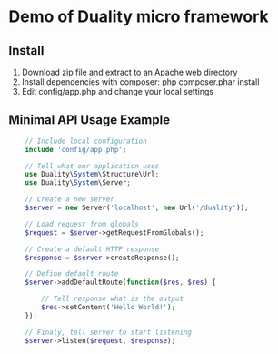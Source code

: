 Demo of Duality micro framework
===============================

Install
-------

1. Download zip file and extract to an Apache web directory
2. Install dependencies with composer: php composer.phar install
3. Edit config/app.php and change your local settings

Minimal API Usage Example
-------------

```php
	// Include local configuration
	include 'config/app.php';

	// Tell what our application uses
	use Duality\System\Structure\Url;
	use Duality\System\Server;

	// Create a new server
	$server = new Server('localhost', new Url('/duality'));

	// Load request from globals
	$request = $server->getRequestFromGlobals();

	// Create a default HTTP response
	$response = $server->createResponse();

	// Define default route
	$server->addDefaultRoute(function($res, $res) {

		// Tell response what is the output
		$res->setContent('Hello World!');
	});

	// Finaly, tell server to start listening
	$server->listen($request, $response);
```